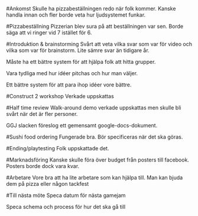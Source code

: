 #Ankomst
Skulle ha pizzabeställningen redo när folk kommer. Kanske handla innan och fler borde veta hur ljudsystemet funkar.

#Pizzabeställning
Pizzerian blev sura på att beställningen var sen. Borde säga att vi ringer vid 7 istället för 6.

#Introduktion & brainstorming
Svårt att veta vilka svar som var för video och vilka som var för brainstorm. Lite sämre svar än tidigare år.

Måste ha ett bättre system för att hjälpa folk att hitta grupper.

Vara tydliga med hur idéer pitchas och hur man väljer.

Ett bättre system för att para ihop idéer vore bättre.

#Construct 2 workshop
Verkade uppskattas

#Half time review
Walk-around demo verkade uppskattas men skulle bli svårt när det är fler personer.

GGJ slacken föreslog ett gemensamt google-docs-dokument.


#Sushi food ordering
Fungerade bra. Bör specificeras när det ska göras.

#Ending/playtesting
Folk uppskattade det.


#Marknadsföring
Kanske skulle föra över budget från posters till facebook. Posters borde dock vara kvar.


#Arbetare
Vore bra att ha lite arbetare som kan hjälpa till. Man kan bjuda dem på pizza eller någon tackfest


#Till nästa möte
Speca datum för nästa gamejam

Speca schema och process för hur det ska gå till
